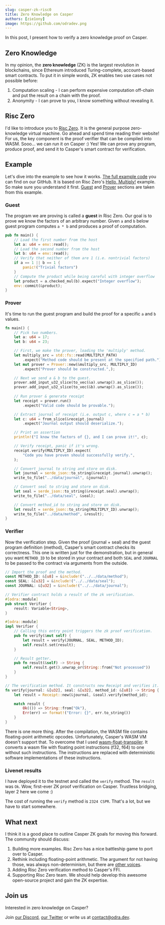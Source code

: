```yaml
---
slug: casper-zk-risc0
title: Zero Knowledge on Casper
authors: [zie1ony]
image: https://github.com/odradev.png
---
```


In this post, I present how to verify a zero knowledge proof on Casper.
<!--truncate-->

## Zero Knowledge
In my opinion, the **zero knowledge** (ZK) is the largest revolution in 
blockchains, since Ethereum introduced Turing-complete, account-based 
smart contracts.
To put it in simple words, ZK enables two use cases not possible before:

1. Computation scaling - I can perform expensive computation off-chain
and put the result on a chain with the proof.
2. Anonymity - I can prove to you, I know something without revealing it. 

## Risc Zero
I'd like to introduce you to [Risc Zero](https://www.risczero.com/).
It is the general purpose zero-knowledge virtual machine.
Go ahead and spend time reading their website!
For us, the key component is the proof verifier that can be compiled into WASM.
Sooo... we can run it on Casper :)
Yes! We can prove any program, produce proof, and send it to Casper's
smart contract for verification.

## Example

Let's dive into the example to see how it works.
[The full example code](https://github.com/odradev/casper-zk-with-risc0)
you can find on our GitHub. 
It is based on Risc Zero's [Hello, Multiply!](https://www.risczero.com/docs/examples/hello_multiply)
example. So make sure you understand it first.
[Guest](#guest) and [Prover](#prover) sections are taken from this example.

### Guest

The program we are proving is called a **guest** in Risc Zero.
Our goal is to prove we know the factors of an arbitrary number.
Given `a` and `b` below guest program computes `a * b` and produces
a proof of computation.

```rust title="methods/guest/src/multiply.rs"
pub fn main() {
    // Load the first number from the host
    let a: u64 = env::read();
    // Load the second number from the host
    let b: u64 = env::read();
    // Verify that neither of them are 1 (i.e. nontrivial factors)
    if a == 1 || b == 1 {
        panic!("Trivial factors")
    }
    // Compute the product while being careful with integer overflow
    let product = a.checked_mul(b).expect("Integer overflow");
    env::commit(&product);
}
```

### Prover

It's time to run the guest program and build the proof for 
a specific `a` and `b` values.

```rust title="prover/src/main.rs"
fn main() {
    // Pick two numbers.
    let a: u64 = 17;
    let b: u64 = 23;

    // First, we make the prover, loading the 'multiply' method.
    let multiply_src = std::fs::read(MULTIPLY_PATH)
        .expect("Method code should be present at the specified path.");
    let mut prover = Prover::new(&multiply_src, MULTIPLY_ID)
        .expect("Prover should be constructed.",);

    // Next we send a & b to the guest.
    prover.add_input_u32_slice(to_vec(&a).unwrap().as_slice());
    prover.add_input_u32_slice(to_vec(&b).unwrap().as_slice());
    
    // Run prover & generate receipt
    let receipt = prover.run()
        .expect("Valid code should be provable.");

    // Extract journal of receipt (i.e. output c, where c = a * b)
    let c: u64 = from_slice(&receipt.journal)
        .expect("Journal output should deserialize.");

    // Print an assertion
    println!("I know the factors of {}, and I can prove it!", c);

    // Verify receipt, panic if it's wrong.
    receipt.verify(MULTIPLY_ID).expect(
        "Code you have proven should successfully verify.",
    );

    // Convert journal to string and store on disk.
    let journal = serde_json::to_string(&receipt.journal).unwrap();
    write_to_file("../data/journal", &journal);

    // Convert seal to string and store on disk.
    let seal = serde_json::to_string(&receipt.seal).unwrap();
    write_to_file("../data/seal", &seal);

    // Convert method_id to string and store on disk.
    let result = serde_json::to_string(MULTIPLY_ID).unwrap();
    write_to_file("../data/method", &result);
}
```

### Verifier

Now the verification step.
Given the proof (journal + seal) and the guest program definition (method),
Casper's smart contract checks its correctness. This one is written
just for the demonstration, but in general you want `METHOD_ID` to be
stored in your contract and both `SEAL` and `JOURNAL` to be passed to
the contract via arguments from the outside.

```rust title="verifier/src/verifier_contract.rs"
// Import the proof and the method.
const METHOD_ID: &[u8] = &include!("../../data/method");
const SEAL: &[u32] = &include!("../../data/seal");
const JOURNAL: &[u32] = &include!("../../data/journal");

// Verifier contract holds a result of the zk verification. 
#[odra::module]
pub struct Verifier {
    result: Variable<String>,
}

#[odra::module]
impl Verifier {
    // Calling this entry point triggers the zk proof verification.
    pub fn verify(&mut self) {
        let result = verify(JOURNAL, SEAL, METHOD_ID);
        self.result.set(result);
    }

    // Result getter.
    pub fn result(&self) -> String {
        self.result.get().unwrap_or(String::from("Not processed"))
    }
}

// The verification method. It constructs new Receipt and verifies it.
fn verify(journal: &[u32], seal: &[u32], method_id: &[u8]) -> String {
    let result = Receipt::new(&journal, &seal).verify(method_id);

    match result {
        Ok(()) => String::from("Ok"),
        Err(err) => format!("Error: {}", err.to_string())
    }
}
```

There is one more thing. After the compilation, the WASM file contains 
floating-point arithmetic opcodes. Unfortunately, Casper's WASM VM doesn't
support that. To overcome that I used
[wasm-float-transpiler](https://github.com/chipshort/wasm-float-transpiler).
It converts a wasm file with floating point instructions (f32, f64) to one 
without such instructions.
The instructions are replaced with deterministic software implementations
of these instructions.

### Livenet results
I have deployed it to the testnet and called the `verify` method.
The `result` was `Ok`. Wow, first-ever ZK proof verification on Casper.
Trustless bridging, layer 2 here we come :)

The cost of running the `verify` method is `2324 CSPR`. That's a lot, but
we have to start somewhere.

## What next
I think it is a good place to outline Casper ZK goals for moving this forward.
The community should discuss: 
1. Building more examples. Risc Zero has a nice battleship game to port over
to Casper.
2. Rethink including floating-point arithmetic. The argument for not having
those, was always non-determinism, but there are
[other voices](https://medium.com/haderech-dev/determinism-wasm-40e0a03a9b45).
3. Adding Risc Zero verification method to Casper's FFI.
4. Supporting Risc Zero team. We should help develop this awesome
open-source project and gain the ZK expertise.

## Join us

Interested in zero knowledge on Casper?

Join [our Discord][odra-discord], [our Twitter][odra-twitter] or write us
at contact@odra.dev.

[odra-discord]:    https://discord.gg/Mm5ABc9P8k
[odra-twitter]:    https://twitter.com/odradev